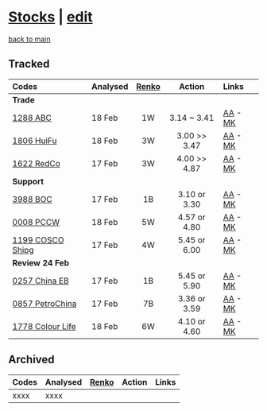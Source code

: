 # [Stocks](https://alwinwoo.github.io/stocks.html) | [edit](https://github.com/alwinwoo/alwinwoo.github.io/edit/master/stocks.md)
[back to main](https://alwinwoo.github.io)

## Tracked

Codes            | Analysed | <a href="https://www.marketinout.com/chart/renko_chart.php" target="_blank">Renko</a> | Action  | Links
:---             | :---    | :---: | :---:   | :---
**Trade**        | 
[1288 ABC](https://alwinwoo.github.io/stocks/1288.html)         | 18 Feb  | 1W    | 3.14 ~ 3.41   | [AA](http://www.aastocks.com/en/stocks/quote/detailchart.aspx?symbol=1288) - [MK](https://www.marketinout.com/chart/stock_chart.php?symbol=1288.HK)
[1806 HuiFu](https://alwinwoo.github.io/stocks/1806.html)       | 18 Feb  | 3W    | 3.00 >> 3.47  | [AA](http://www.aastocks.com/en/stocks/quote/detailchart.aspx?symbol=1806) - [MK](https://www.marketinout.com/chart/stock_chart.php?symbol=1806.HK)
[1622 RedCo](https://alwinwoo.github.io/stocks/1622.html)       | 17 Feb  | 3W    | 4.00 >> 4.87  | [AA](http://www.aastocks.com/en/stocks/quote/detailchart.aspx?symbol=1622) - [MK](https://www.marketinout.com/chart/stock_chart.php?symbol=1622.HK)
**Support** |
[3988 BOC](https://alwinwoo.github.io/stocks/3988.html)         | 17 Feb  | 1B    | 3.10 or 3.30  | [AA](http://www.aastocks.com/en/stocks/quote/detailchart.aspx?symbol=3988) - [MK](https://www.marketinout.com/chart/stock_chart.php?symbol=3988.HK)
[0008 PCCW](https://alwinwoo.github.io/stocks/0008.html)        | 18 Feb  | 5W    | 4.57 or 4.80  | [AA](http://www.aastocks.com/en/stocks/quote/detailchart.aspx?symbol=8) - [MK](https://www.marketinout.com/chart/stock_chart.php?symbol=0008.HK)
[1199 COSCO Shipg](https://alwinwoo.github.io/stocks/1199.html) | 17 Feb  | 4W    | 5.45 or 6.00  | [AA](http://www.aastocks.com/en/stocks/quote/detailchart.aspx?symbol=1199) - [MK](https://www.marketinout.com/chart/stock_chart.php?symbol=1199.HK)
**Review 24 Feb** |
[0257 China EB](https://alwinwoo.github.io/stocks/0257.html)    | 17 Feb  | 1B    | 5.45 or 5.90  | [AA](http://www.aastocks.com/en/stocks/quote/detailchart.aspx?symbol=257) - [MK](https://www.marketinout.com/chart/stock_chart.php?symbol=0257.HK)
[0857 PetroChina](https://alwinwoo.github.io/stocks/0857.html)  | 17 Feb  | 7B    | 3.36 or 3.59  | [AA](http://www.aastocks.com/en/stocks/quote/detailchart.aspx?symbol=857) - [MK](https://www.marketinout.com/chart/stock_chart.php?symbol=0857.HK)
[1778 Colour Life](https://alwinwoo.github.io/stocks/1778.html) | 18 Feb  | 6W    | 4.10 or 4.60  | [AA](http://www.aastocks.com/en/stocks/quote/detailchart.aspx?symbol=1778) - [MK](https://www.marketinout.com/chart/stock_chart.php?symbol=1778.HK)

## Archived

Codes            | Analysed | <a href="https://www.marketinout.com/chart/renko_chart.php" target="_blank">Renko</a> | Action  | Links
:---             | :---     | :---: | :---:   | :---
xxxx             | xxxx     |       |         |
